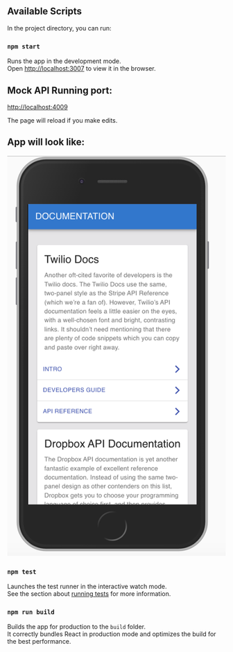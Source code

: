 ## Available Scripts

In the project directory, you can run:

### `npm start`

Runs the app in the development mode.<br />
Open [http://localhost:3007](http://localhost:3000) to view it in the browser.
## Mock API Running port:
[http://localhost:4009](http://localhost:4009)

The page will reload if you make edits.<br />
## App will look like:
![App Image](public/app_image.png)

### `npm test`

Launches the test runner in the interactive watch mode.<br />
See the section about [running tests](https://facebook.github.io/create-react-app/docs/running-tests) for more information.

### `npm run build`

Builds the app for production to the `build` folder.<br />
It correctly bundles React in production mode and optimizes the build for the best performance.

